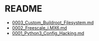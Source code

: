 # README

* [0003_Custom_Buildroot_Filesystem.md](0003_Custom_Buildroot_Filesystem.md)
* [0002_Freescale_i.MX6.md](0002_Freescale_i.MX6.md)
* [0001_Python3_Config_Hacking.md](0001_Python3_Config_Hacking.md)
